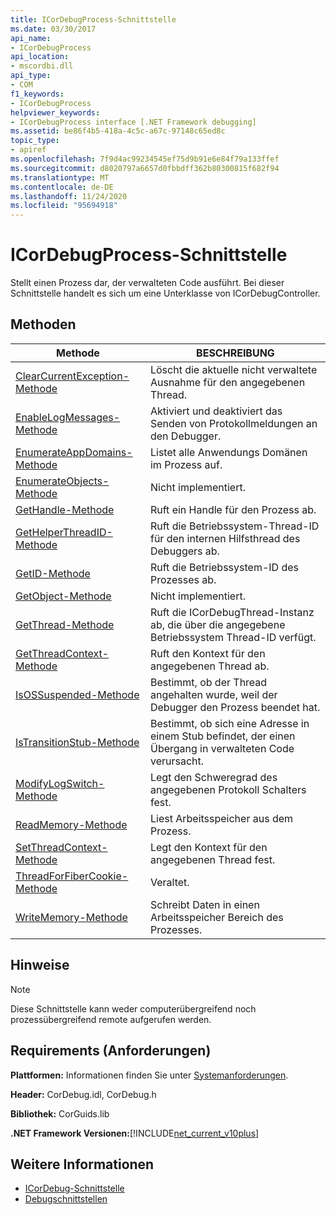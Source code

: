 ```yaml
---
title: ICorDebugProcess-Schnittstelle
ms.date: 03/30/2017
api_name:
- ICorDebugProcess
api_location:
- mscordbi.dll
api_type:
- COM
f1_keywords:
- ICorDebugProcess
helpviewer_keywords:
- ICorDebugProcess interface [.NET Framework debugging]
ms.assetid: be86f4b5-418a-4c5c-a67c-97148c65ed8c
topic_type:
- apiref
ms.openlocfilehash: 7f9d4ac99234545ef75d9b91e6e84f79a133ffef
ms.sourcegitcommit: d8020797a6657d0fbbdff362b80300815f682f94
ms.translationtype: MT
ms.contentlocale: de-DE
ms.lasthandoff: 11/24/2020
ms.locfileid: "95694918"
---
```

# <a name="icordebugprocess-interface"></a>ICorDebugProcess-Schnittstelle

Stellt einen Prozess dar, der verwalteten Code ausführt. Bei dieser Schnittstelle handelt es sich um eine Unterklasse von ICorDebugController.  
  
## <a name="methods"></a>Methoden  
  
|Methode|BESCHREIBUNG|  
|------------|-----------------|  
|[ClearCurrentException-Methode](icordebugprocess-clearcurrentexception-method.md)|Löscht die aktuelle nicht verwaltete Ausnahme für den angegebenen Thread.|  
|[EnableLogMessages-Methode](icordebugprocess-enablelogmessages-method.md)|Aktiviert und deaktiviert das Senden von Protokollmeldungen an den Debugger.|  
|[EnumerateAppDomains-Methode](icordebugprocess-enumerateappdomains-method.md)|Listet alle Anwendungs Domänen im Prozess auf.|  
|[EnumerateObjects-Methode](icordebugprocess-enumerateobjects-method.md)|Nicht implementiert.|  
|[GetHandle-Methode](icordebugprocess-gethandle-method.md)|Ruft ein Handle für den Prozess ab.|  
|[GetHelperThreadID-Methode](icordebugprocess-gethelperthreadid-method.md)|Ruft die Betriebssystem-Thread-ID für den internen Hilfsthread des Debuggers ab.|  
|[GetID-Methode](icordebugprocess-getid-method.md)|Ruft die Betriebssystem-ID des Prozesses ab.|  
|[GetObject-Methode](icordebugprocess-getobject-method.md)|Nicht implementiert.|  
|[GetThread-Methode](icordebugprocess-getthread-method.md)|Ruft die ICorDebugThread-Instanz ab, die über die angegebene Betriebssystem Thread-ID verfügt.|  
|[GetThreadContext-Methode](icordebugprocess-getthreadcontext-method.md)|Ruft den Kontext für den angegebenen Thread ab.|  
|[IsOSSuspended-Methode](icordebugprocess-isossuspended-method.md)|Bestimmt, ob der Thread angehalten wurde, weil der Debugger den Prozess beendet hat.|  
|[IsTransitionStub-Methode](icordebugprocess-istransitionstub-method.md)|Bestimmt, ob sich eine Adresse in einem Stub befindet, der einen Übergang in verwalteten Code verursacht.|  
|[ModifyLogSwitch-Methode](icordebugprocess-modifylogswitch-method.md)|Legt den Schweregrad des angegebenen Protokoll Schalters fest.|  
|[ReadMemory-Methode](icordebugprocess-readmemory-method.md)|Liest Arbeitsspeicher aus dem Prozess.|  
|[SetThreadContext-Methode](icordebugprocess-setthreadcontext-method.md)|Legt den Kontext für den angegebenen Thread fest.|  
|[ThreadForFiberCookie-Methode](icordebugprocess-threadforfibercookie-method.md)|Veraltet.|  
|[WriteMemory-Methode](icordebugprocess-writememory-method.md)|Schreibt Daten in einen Arbeitsspeicher Bereich des Prozesses.|  
  
## <a name="remarks"></a>Hinweise  
  
> [!NOTE]
> Diese Schnittstelle kann weder computerübergreifend noch prozessübergreifend remote aufgerufen werden.  
  
## <a name="requirements"></a>Requirements (Anforderungen)  

 **Plattformen:** Informationen finden Sie unter [Systemanforderungen](../../get-started/system-requirements.md).  
  
 **Header:** CorDebug.idl, CorDebug.h  
  
 **Bibliothek:** CorGuids.lib  
  
 **.NET Framework Versionen:**[!INCLUDE[net_current_v10plus](../../../../includes/net-current-v10plus-md.md)]  
  
## <a name="see-also"></a>Weitere Informationen

- [ICorDebug-Schnittstelle](icordebug-interface.md)
- [Debugschnittstellen](debugging-interfaces.md)
